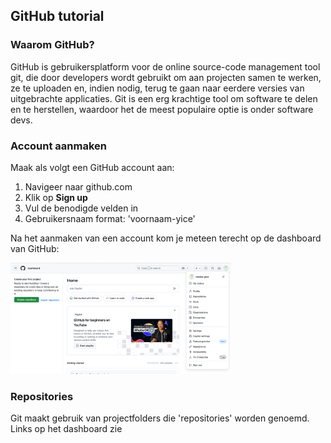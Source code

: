 ## GitHub tutorial

### Waarom GitHub?

GitHub is gebruikersplatform voor de online source-code management tool git, die door developers wordt gebruikt om aan projecten samen te werken, ze te uploaden en, indien nodig, terug te gaan naar eerdere versies van uitgebrachte applicaties. Git is een erg krachtige tool om software te delen en te herstellen, waardoor het de meest populaire optie is onder software devs.

### Account aanmaken

Maak als volgt een GitHub account aan:

1. Navigeer naar github.com
2. Klik op **Sign up**
3. Vul de benodigde velden in
4. Gebruikersnaam format: 'voornaam-yice'

Na het aanmaken van een account kom je meteen terecht op de dashboard van GitHub:

<img src="img/GitHub-Dashboard.png" alt="Dashboard" width="70%">


### Repositories

Git maakt gebruik van projectfolders die 'repositories' worden genoemd. Links op het dashboard zie 

